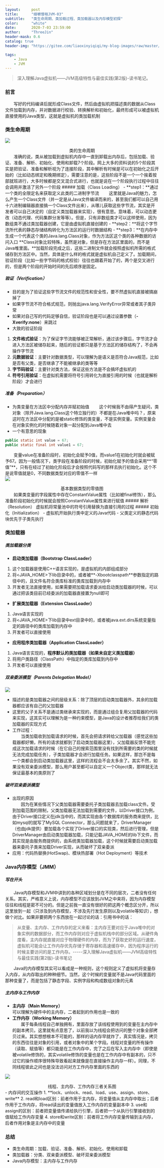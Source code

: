 ```yaml
---
layout:     post
title:      "细嚼慢咽JVM-03"
subtitle:   "类生命周期、类加载过程、类加载器以及内存模型初探"
color:      "white"
date:       2020-7-03 23:59:00
author:     "ThreeJin"
header-mask: 0.6
catalog: true
header-img: "https://gitee.com/liaoxinyiqiqi/my-blog-images/raw/master/img/gintoki.jpg"

tags:
    - Java
    - JVM
---
```

> 深入理解Java虚拟机——JVM高级特性与最佳实践(第2版)-读书笔记。

### 前言
&emsp;&emsp;写好的代码编译后就形成Class文件，然后由虚拟机把描述类的数据从Class文件加载到内存，并对数据进行校验、转换解析和初始化，最终形成可以被虚拟机直接使用的Java类型，这就是虚拟机的类加载机制
### 类生命周期
![](https://gitee.com/liaoxinyiqiqi/my-blog-images/raw/master/img/object-life.png)
<center>类的生命周期</center>
&emsp;&emsp;准确的说，类从被加载到虚拟机内存中一直到卸载出内存后，包括加载、验证、准备、解析、初始化、使用和卸载7个阶段。网上大多的资料说的5个阶段其实是把验证、准备和解析视为了连接阶段，其中解析有时候是可以在初始化之后开始的（比如动态绑定和晚期绑定），需要注意的是，这些阶段不是一个一个挨着按部就班进行，大多时候都是交叉混合式进行，也就是说在一个阶段执行过程中往往会调用并激活了另外一个阶段
##### 加载（Class Loading）
- **step1：**通过一个类的全限定名来获取定义此类的二进制字节流  
&emsp;&emsp;这里就是Java的魅力，怎么产生一个Class文件（并一定是从Java文件编译而来的，甚至我们都可以自己用十六进制编辑器直接搞一个Class文件出来），从哪儿获取这些字节流，其实是开发者可以自己决定的（自定义类加载器来实现），很有意思。意味着，可以动态更改（动态代理、代码集群分发等等）。但是，只有非数组类才可以这样使用，因为数组类不通过类加载器创建，它是由虚拟机直接创建的
- **step2：**将这个字节流所代表的静态存储结构转化为方法区的运行时数据结构
- **step3：**在内存中生成一个代表这个类的Java.lang.Class对象，作为方法区这个类的各种数据的访问入口  
**Class对象比较特殊，虽然是对象，但是存在方法区里面的，而不是Java堆里面。**加载阶段完成之后，这些二进制文件就会按照虚拟机所需的格式储存到方法区中。当然，具体是什么样的格式就是虚拟机自己定义了。加载期间，验证阶段（比如一些字节码的格式校验）往往也跟着开始了的，两个是交叉进行的，但是两个阶段的开始时间的先后顺序是固定。

##### 验证（Verification）
- 目的是为了验证这些字节流文件的规范性和安全性，要不然虚拟机直接被搞崩掉了
- 如果字节流不符合格式规范，则抛出java.lang.VerifyError异常或者其子类异常
- 如果对自己写的代码足够自信，验证阶段也是可以通过设置参数（**-Xverify:none**）来跳过
- 大致的验证阶段  
1. **文件格式验证**：为了保证字节流能够被正常解析，通过该步骤后，字节流才会进入方法区被储存起来，随后的验证都只是基于方法区的储存结构了，不会再操作字节流  
2. **元数据验证**：主要针对数据类型，可以理解为是语义是否符合Java规范，比如是否有父类，是否继承了不能被继承的类等等  
3. **字节码验证**：主要针对类方法，保证这些方法是不会搞坏虚拟机的  
4. **符号引用验证**：在虚拟机需要将符号引用转化为直接引用的时候（也就是解析阶段）才会进行  

##### 准备（Preparation）
- 为类变量在方法区中分配内存并赋初始值
&emsp;&emsp;这个时候我不由得产生疑问，类对象（除开Java.lang.Class这个特立独行的）不都是在Java堆中吗？，原来这时在方法区中分配的是被static修饰的类变量，不是实例变量。实例变量会在对象实例化的时候随着对象一起分配到Java堆中去
- 一个有意思的现象
```java
public static int value = 67;
public static final int value1 = 67;
```
&emsp;&emsp;变量value在准备阶段时，初始化会赋予0值，而value1在初始化时就会被赋予67。因为一般情况下，类字段在准备阶段的时候，初始化赋予的值会采用**“零值”**，只有在经过了初始化阶段后才会按照代码写的那样去执行初始化。这个不是说零值就是0，不同数据类型对应的零值不一样  
![](https://gitee.com/liaoxinyiqiqi/my-blog-images/raw/master/img/20201015152629.png)
<center>基本数据类型的零值图</center>
&emsp;&emsp;如果类变量的字段属性中存在ConstantValue属性（比如被final修饰），那么准备阶段初始化的时候就会按照ConstantValue属性来进行赋值
##### 解析（Resolution）
虚拟机将常量池中的符号引用替换为直接引用的过程
##### 初始化（Initialization）
- 虚拟机开始执行类中定义的Java代码
- 父类定义的静态代码块优先于子类先执行

### 类加载器
##### 类加载器分类
- **启动类加载器（Bootstrap ClassLoader）**
1. 这个加载器是使用C++语言实现的，是虚拟机的内部组成部分  
2. 将<JAVA_HOME>下lib目录中的，或者被**-Xbootclasspath**参数指定的路径中的，且文件名符合类库标准的类库加载到内存中  
3. 开发者无法直接使用，如果需要把加载请求委派给启动类加载器的时候，可以通过把该类目前已经委派的加载器直接置为null即可  
- **扩展类加载器（Extension ClassLoader）**
1. Java语言实现的  
2. 将<JAVA_HOME>下lib目录中ext目录中的，或者被java.ext.dirs系统变量指定的路径中的类库加载到内存中  
3. 开发者可以直接使用  
- **应用程序类加载器（Application ClassLoader）**
1. Java语言实现的，**程序默认的类加载器（如果未自定义类加载器）**  
2. 将用户类路径（ClassPath）中指定的类库加载到内存中  
3. 开发者可以直接使用  

##### 双亲委派模型（Parents Delegation Model）
![](https://gitee.com/liaoxinyiqiqi/my-blog-images/raw/master/img/20201015160206.png)
- 描述的是类加载器之间的层级关系：除了顶层的启动类加载器外，其余的加载器都应该有自己的父加载器
- 这里的父子关系不是通过类继承来实现的，而是通过组合复用父加载器的代码来实现，这其实可以理解为是一种约束模型，是Java的设计者推荐给我们的类加载器的实现方式
- 工作过程：  
&emsp;&emsp;当类加载收到加载请求的时候，首先会把请求转给父加载器（感觉这些加载器都好懒，所有的请求就都到了启动类加载器这里），父加载器反馈不能完成这次加载请求的时候（在它自己的搜索范围里没有找到所需要的类的时候就无法完成加载任务），子类加载器才会进行加载任务。如果这样，那岂不是每一个类都会到启动类加载器这里，这样的流程会不会太多余了。其实不然，如果没有双亲委派模型，那么用户甚至都可以自定义一个Object类，那样就无法保证最基本的类原则了

##### 破坏双亲委派模型
- 出现的原因  
&emsp;&emsp;因为在某些情况下父类加载器需要委托子类加载器去加载class文件。受到加载范围的限制，父类加载器无法加载到需要的文件，以Driver接口为例，由于Driver接口定义在jdk当中的，而其实现由各个数据库的服务商来提供，比如mysql的就写了MySQL Connector，那么问题就来了，DriverManager（也由jdk提供）要加载各个实现了Driver接口的实现类，然后进行管理，但是DriverManager由启动类加载器加载，只能记载JAVA_HOME的lib下文件，而其实现是由服务商提供的，由系统类加载器加载，这个时候就需要启动类加载器来委托子类来加载Driver实现，从而破坏了双亲委派
- 应用：代码热替换(HotSwap)、模块热部署（Hot Deployment）等技术

### Java内存模型（JMM）
##### 写在开头
&emsp;&emsp;Java内存模型和JVM中讲到的各种区域划分是在不同的层次，二者没有任何关系。其实，严格意义上说，内存模型不应该放到JVM之中来将，因为内存模型往往和线程是密不可分的。但是之前我一直没有很好的把这两个概念区分开，所以这里放到一起（只涉及到内存模型，不涉及先行发生原则以及volatile等知识），想做个对比。如果非要把两个东西放在一起讨论的话：引用书中的话：  
>从变量、主内存、工作内存的定义来看：主内存王要对应于Java堆中的对象实例的数据部分，而工作内存则对应于虚拟机栈中的部分区域。从硬件角度看，主内存就直接对应于物理硬件的内存，而为了获取史好的运行速度，虚拟机可能会让工作内存优先存储于寄存器和高速缓存中，因为程序运行的时候主要访问的是工作内存。-----深入理解Java虚拟机——JVM高级特性与最佳实践(第2版)-读书笔记

&emsp;&emsp;Java的内存模型其实可以看成是一种规则，这个规则定义了虚拟机将变量存入内存，从内存取出的种种细节。当然，这个时候的变量就不是Java代码里面的那种变量了，而是包括了静态字段、实例字段和构成数组对象的元素
##### 主内存与工作内存
- **主内存（Main Memory）**  
可以理解为硬件中的主内存，二者起到的作用也是一致的  
- **工作内存（Working Memory）**  
&emsp;&emsp;属于每条线程自己单独拥有，里面存放了该线程使用到的变量在主内存中的副本拷贝。这里就有点意思了，以前我以为线程会把访问的整个对象全部拷贝过来。其实想想根本不可能的，那样的话内存早就炸了，真实情况是，拷贝的东西往往是对象的引用，或者对象中的某个字段。线程对变量的所有操作（读取、赋值等）都只能是在工作内存中，完了之后在写入主内存中（即使是被volatile修饰的，其实volatile修饰的变量也是在工作内存中有副本的，只不过它的操作顺序很特殊导致看起来就像是在直接操作主内存一样）。同理，不同线程彼此之间也是没法访问对方工作内存里面的东西的

![](https://gitee.com/liaoxinyiqiqi/my-blog-images/raw/master/img/20201015170357.png)
<center>线程、主内存、工作内存三者关系图</center>
- 内存间的交互操作
1. **lock、unlock、read、load、use、assign、store、write**  
2. read和load区别：前者作用于主内存，将变量值从主内存中取出；后者作用于工作内存，将read读出的变量值放入工作内存的变量副本中  
3. use和assign的区别：前者把变量值传递给执行引擎，后者把一个从执行引擎接收到的值赋给工作内存变量  
4. store和write区别：前者将工作内存变量传输到主内存，后者作用对象是主内存中的变量

### 总结
- 类生命周期：加载、验证、准备、解析、初始化、使用和卸载
- 类加载器：分类、双亲委派模型、破坏双亲委派模型
- Java内存模型：主内存与工作内存
